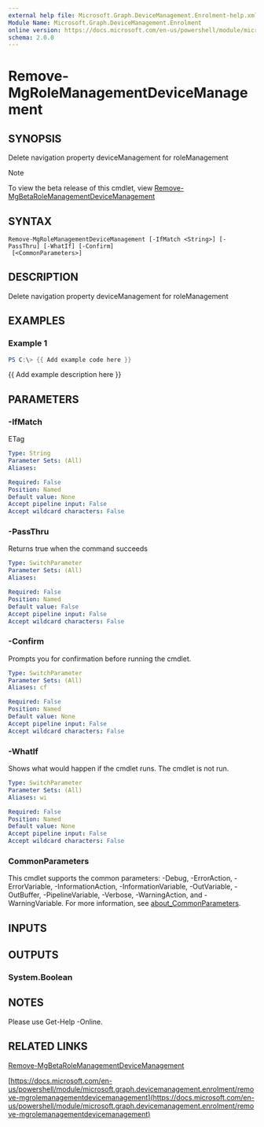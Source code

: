 ```yaml
---
external help file: Microsoft.Graph.DeviceManagement.Enrolment-help.xml
Module Name: Microsoft.Graph.DeviceManagement.Enrolment
online version: https://docs.microsoft.com/en-us/powershell/module/microsoft.graph.devicemanagement.enrolment/remove-mgrolemanagementdevicemanagement
schema: 2.0.0
---
```


# Remove-MgRoleManagementDeviceManagement

## SYNOPSIS
Delete navigation property deviceManagement for roleManagement

> [!NOTE]
> To view the beta release of this cmdlet, view [Remove-MgBetaRoleManagementDeviceManagement](/powershell/module/Microsoft.Graph.Beta.DeviceManagement.Enrolment/Remove-MgRoleManagementDeviceManagement?view=graph-powershell-beta)

## SYNTAX

```
Remove-MgRoleManagementDeviceManagement [-IfMatch <String>] [-PassThru] [-WhatIf] [-Confirm]
 [<CommonParameters>]
```

## DESCRIPTION
Delete navigation property deviceManagement for roleManagement

## EXAMPLES

### Example 1
```powershell
PS C:\> {{ Add example code here }}
```

{{ Add example description here }}

## PARAMETERS

### -IfMatch
ETag

```yaml
Type: String
Parameter Sets: (All)
Aliases:

Required: False
Position: Named
Default value: None
Accept pipeline input: False
Accept wildcard characters: False
```

### -PassThru
Returns true when the command succeeds

```yaml
Type: SwitchParameter
Parameter Sets: (All)
Aliases:

Required: False
Position: Named
Default value: False
Accept pipeline input: False
Accept wildcard characters: False
```

### -Confirm
Prompts you for confirmation before running the cmdlet.

```yaml
Type: SwitchParameter
Parameter Sets: (All)
Aliases: cf

Required: False
Position: Named
Default value: None
Accept pipeline input: False
Accept wildcard characters: False
```

### -WhatIf
Shows what would happen if the cmdlet runs.
The cmdlet is not run.

```yaml
Type: SwitchParameter
Parameter Sets: (All)
Aliases: wi

Required: False
Position: Named
Default value: None
Accept pipeline input: False
Accept wildcard characters: False
```

### CommonParameters
This cmdlet supports the common parameters: -Debug, -ErrorAction, -ErrorVariable, -InformationAction, -InformationVariable, -OutVariable, -OutBuffer, -PipelineVariable, -Verbose, -WarningAction, and -WarningVariable. For more information, see [about_CommonParameters](http://go.microsoft.com/fwlink/?LinkID=113216).

## INPUTS

## OUTPUTS

### System.Boolean
## NOTES
Please use Get-Help -Online.

## RELATED LINKS
[Remove-MgBetaRoleManagementDeviceManagement](/powershell/module/Microsoft.Graph.Beta.DeviceManagement.Enrolment/Remove-MgRoleManagementDeviceManagement?view=graph-powershell-beta)

[https://docs.microsoft.com/en-us/powershell/module/microsoft.graph.devicemanagement.enrolment/remove-mgrolemanagementdevicemanagement](https://docs.microsoft.com/en-us/powershell/module/microsoft.graph.devicemanagement.enrolment/remove-mgrolemanagementdevicemanagement)

